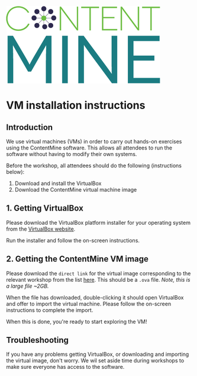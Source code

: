 ![ContentMine logo](https://github.com/ContentMine/assets/blob/master/png/Content_mine(small).png)

# VM installation instructions

## Introduction

We use virtual machines (VMs) in order to carry out hands-on exercises using the ContentMine software. This allows all attendees to run the software without having to modify their own systems.

Before the workshop, all attendees should do the following (instructions below):

1. Download and install the VirtualBox
2. Download the ContentMine virtual machine image

## 1. Getting VirtualBox

Please download the VirtualBox platform installer for your operating system from the [VirtualBox website](https://www.virtualbox.org/wiki/Downloads).

Run the installer and follow the on-screen instructions.

## 2. Getting the ContentMine VM image

Please download the `direct link` for the virtual image corresponding to the relevant workshop from the list [here](README.md). This should be a `.ova` file. *Note, this is a large file ~2GB.*

When the file has downloaded, double-clicking it should open VirtualBox and offer to import the virtual machine. Please follow the on-screen instructions to complete the import.

When this is done, you're ready to start exploring the VM!

## Troubleshooting

If you have any problems getting VirtualBox, or downloading and importing the virtual image, don't worry. We wil set aside time during workshops to make sure everyone has access to the software.

